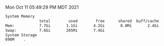 Mon Oct 11 05:49:29 PM MDT 2021
```bash
System Memory
               total        used        free      shared  buff/cache   available
Mem:           7.7Gi       1.1Gi       4.2Gi       8.0Mi       2.4Gi       6.2Gi
Swap:          7.6Gi       265Mi       7.4Gi
System Storage
690M	.
```
```bash
